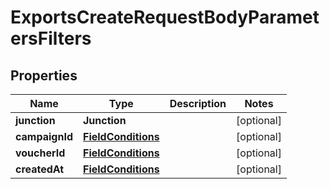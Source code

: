

# ExportsCreateRequestBodyParametersFilters


## Properties

| Name | Type | Description | Notes |
|------------ | ------------- | ------------- | -------------|
|**junction** | **Junction** |  |  [optional] |
|**campaignId** | [**FieldConditions**](FieldConditions.md) |  |  [optional] |
|**voucherId** | [**FieldConditions**](FieldConditions.md) |  |  [optional] |
|**createdAt** | [**FieldConditions**](FieldConditions.md) |  |  [optional] |



